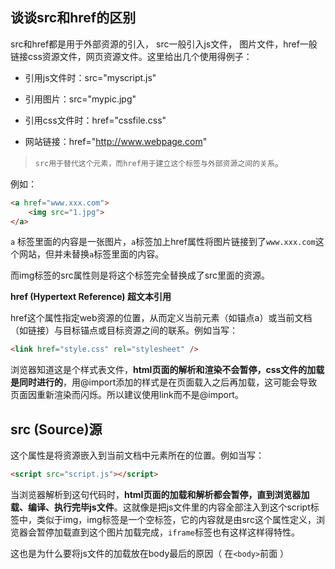 **谈谈src和href的区别**
---

src和href都是用于外部资源的引入， src一般引入js文件， 图片文件，href一般链接css资源文件，网页资源文件。这里给出几个使用得例子：

* 引用js文件时：src="myscript.js"

* 引用图片：src="mypic.jpg"

* 引用css文件时：href="cssfile.css"

* 网站链接：href="http://www.webpage.com"

> `src用于替代这个元素，而href用于建立这个标签与外部资源之间的关系`。

例如：

```html
<a href="www.xxx.com">
	<img src="1.jpg">
</a>  
```

`a` 标签里面的内容是一张图片，`a`标签加上href属性将图片链接到了`www.xxx.com`这个网站，但并未替换`a`标签里面的内容。

而img标签的src属性则是将这个标签完全替换成了src里面的资源。

**href (Hypertext Reference) 超文本引用**

href这个属性指定web资源的位置，从而定义当前元素（如锚点a）或当前文档（如链接）与目标锚点或目标资源之间的联系。例如当写：

```html
<link href="style.css" rel="stylesheet" />
```

浏览器知道这是个样式表文件，**html页面的解析和渲染不会暂停，css文件的加载是同时进行的**，用@import添加的样式是在页面载入之后再加载，这可能会导致页面因重新渲染而闪烁。所以建议使用link而不是@import。

**src (Source)源**
---

这个属性是将资源嵌入到当前文档中元素所在的位置。例如当写：

```html
<script src="script.js"></script>
```

当浏览器解析到这句代码时，**html页面的加载和解析都会暂停，直到浏览器加载、编译、执行完毕js文件**。这就像是把js文件里的内容全部注入到这个script标签中，类似于img，img标签是一个空标签，它的内容就是由src这个属性定义，浏览器会暂停加载直到这个图片加载完成，`iframe`标签也有这样这样得特性。

这也是为什么要将js文件的加载放在body最后的原因（ 在`<body>`前面 ）